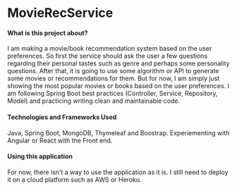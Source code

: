 # MovieRecService


#### What is this project about?
I am making a movie/book recommendation system based on the user preferences. So first the service should ask the user a few questions regarding their personal tastes such as genre and perhaps some personality questions. After that, it is going to use some algorithm or API to generate some movies or recommendations for them. But for now, I am simply just showing the most popular movies or books based on the user preferences. I am following Spring Boot best practices (Controller, Service, Repository, Model) and practicing writing clean and maintainable code.

#### Technologies and Frameworks Used
Java, Spring Boot, MongoDB, Thymeleaf and Boostrap. Experiementing with Angular or React with the Front end.

#### Using this application
For now, there isn't a way to use the application as it is. I still need to deploy it on a cloud platform such as AWS or Heroku.
